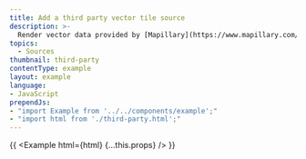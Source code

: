 ```yaml
---
title: Add a third party vector tile source
description: >-
  Render vector data provided by [Mapillary](https://www.mapillary.com/developer/tiles-documentation/#sequence-layer).
topics:
  - Sources
thumbnail: third-party
contentType: example
layout: example
language:
- JavaScript
prependJs:
- "import Example from '../../components/example';"
- "import html from './third-party.html';"
---
```


{{ <Example html={html} {...this.props} /> }}
